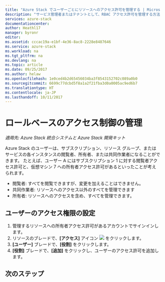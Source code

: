 ```yaml
---
title: "Azure Stack でユーザーごとにリソースへのアクセス許可を管理する | Microsoft Azure"
description: "サービス管理者またはテナントとして、RBAC アクセス許可を管理する方法を説明します。"
services: azure-stack
documentationcenter: 
author: Heathl17
manager: byronr
editor: 
ms.assetid: cccac19a-e1bf-4e36-8ac8-2228e8487646
ms.service: azure-stack
ms.workload: na
ms.tgt_pltfrm: na
ms.devlang: na
ms.topic: article
ms.date: 09/25/2017
ms.author: helaw
ms.openlocfilehash: 1e0ced4b2d65456034ba3f8543152702c089a0b0
ms.sourcegitcommit: 6699c77dcbd5f8a1a2f21fba3d0a0005ac9ed6b7
ms.translationtype: HT
ms.contentlocale: ja-JP
ms.lasthandoff: 10/11/2017
---
```

# <a name="manage-role-based-access-control"></a>ロールベースのアクセス制御の管理

*適用先: Azure Stack 統合システムと Azure Stack 開発キット*

Azure Stack のユーザーは、サブスクリプション、リソース グループ、またはサービスの各インスタンスの閲覧者、所有者、または共同作業者になることができます。 たとえば、ユーザー A にはサブスクリプション 1 に対する閲覧者アクセス許可と、仮想マシン 7 への所有者アクセス許可があるといったことが考えられます。

* 閲覧者: すべてを閲覧できますが、変更を加えることはできません。
* 共同作業者: リソースへのアクセス以外のすべてを管理できます
* 所有者: リソースへのアクセスを含め、すべてを管理できます。

## <a name="set-access-permissions-for-a-user"></a>ユーザーのアクセス権限の設定
1. 管理するリソースへの所有者アクセス許可があるアカウントでサインインします。
2. リソースのブレードで、**[アクセス]** アイコン ![](media/azure-stack-manage-permissions/image1.png) をクリックします。
3. **[ユーザー]** ブレードで、**[役割]** をクリックします。
4. **[役割]** ブレードで、**[追加]** をクリックし、ユーザーのアクセス許可を追加します。

## <a name="next-steps"></a>次のステップ


